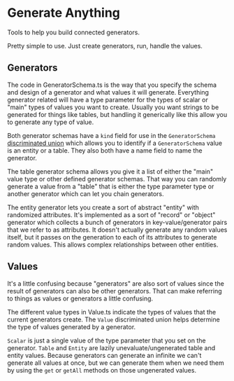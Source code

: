 # Generate Anything

Tools to help you build connected generators.

Pretty simple to use. Just create generators, run, handle the values.

## Generators

The code in GeneratorSchema.ts is the way that you specify the schema and design of a generator and what values it will generate. Everything generator related will have a type parameter for the types of scalar or "main" types of values you want to create. Usually you want strings to be generated for things like tables, but handling it generically like this allow you to generate any type of value.

Both generator schemas have a `kind` field for use in the `GeneratorSchema` [discriminated union](https://www.typescriptlang.org/docs/handbook/2/narrowing.html#discriminated-unions) which allows you to identify if a `GeneratorSchema` value is an entity or a table. They also both have a name field to name the generator.

The table generator schema allows you give it a list of either the "main" value type or other defined generator schemas. That way you can randomly generate a value from a "table" that is either the type parameter type or another generator which can let you chain generators.

The entity generator lets you create a sort of abstract "entity" with randomized attributes. It's implemented as a sort of "record" or "object" generator which collects a bunch of generators in key-value/generator pairs that we refer to as attributes. It doesn't actually generate any random values itself, but it passes on the generation to each of its attributes to generate random values. This allows complex relationships between other entities.

## Values

It's a little confusing because "generators" are also sort of values since the result of generators can also be other generators. That can make referring to things as values or generators a little confusing.

The different value types in Value.ts indicate the types of values that the current generators create. The `Value` discriminated union helps determine the type of values generated by a generator.

`Scalar` is just a single value of the type parameter that you set on the generator. `Table` and `Entity` are lazily unevaluate/ungenerated table and entity values. Because generators can generate an infinite we can't generate all values at once, but we can generate them when we need them by using the `get` or `getAll` methods on those ungenerated values.
